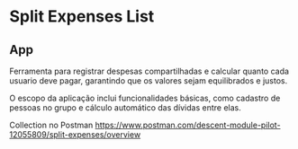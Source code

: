 # Split Expenses List

## App

Ferramenta para registrar despesas compartilhadas e calcular quanto cada usuario deve pagar, garantindo que os valores sejam equilibrados e justos.

O escopo da aplicação inclui funcionalidades básicas, como cadastro de pessoas no grupo e cálculo automático das dívidas entre elas.

Collection no Postman https://www.postman.com/descent-module-pilot-12055809/split-expenses/overview